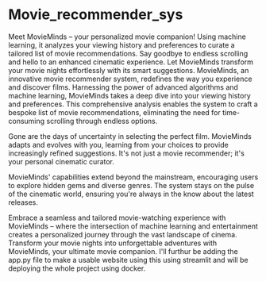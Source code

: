 # Movie_recommender_sys
Meet MovieMinds – your personalized movie companion! Using machine learning, it analyzes your viewing history and preferences to curate a tailored list of movie recommendations. Say goodbye to endless scrolling and hello to an enhanced cinematic experience. Let MovieMinds transform your movie nights effortlessly with its smart suggestions.
MovieMinds, an innovative movie recommender system, redefines the way you experience and discover films. Harnessing the power of advanced algorithms and machine learning, MovieMinds takes a deep dive into your viewing history and preferences. This comprehensive analysis enables the system to craft a bespoke list of movie recommendations, eliminating the need for time-consuming scrolling through endless options.

Gone are the days of uncertainty in selecting the perfect film. MovieMinds adapts and evolves with you, learning from your choices to provide increasingly refined suggestions. It's not just a movie recommender; it's your personal cinematic curator.

MovieMinds' capabilities extend beyond the mainstream, encouraging users to explore hidden gems and diverse genres. The system stays on the pulse of the cinematic world, ensuring you're always in the know about the latest releases.

Embrace a seamless and tailored movie-watching experience with MovieMinds – where the intersection of machine learning and entertainment creates a personalized journey through the vast landscape of cinema. Transform your movie nights into unforgettable adventures with MovieMinds, your ultimate movie companion.
I'll furthur be adding the app.py file to make a usable website using this using streamlit and will be deploying the whole project using docker.
